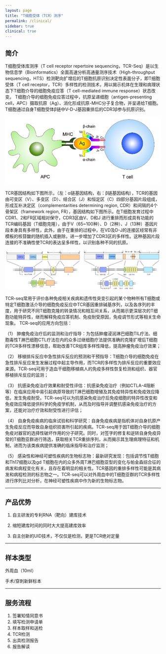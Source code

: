 ```yaml
---
layout: page
title: "T细胞受体（TCR）测序"
permalink: /clinical/
sidebar: true
clinical: true
---
```


## 简介

T细胞受体库测序（T cell receptor repertoire sequencing，TCR-Seq）是以生物信息学（Bioinformatics）全面高速分析高通量测序技术（High-throughput sequencing，HTS）检测靶向扩增后的T细胞抗原识别决定性表面分子，即T细胞受体（T cell receptor，TCR）多样性的检测技术，用以揭示机体在生理和病理状态下T细胞介导的细胞免疫应答（T cell-mediated immune response）状态改变。
T细胞介导的细胞免疫应答过程中，抗原呈递细胞（antigen-presenting cell，APC）摄取抗原（Ag）、消化形成抗原-MHC分子复合物，并呈递给T细胞。T细胞通过自身T细胞受体β链中V-D-J基因重排后的CDR3β参与抗原识别。

<img class="fig70" src="/image/clinical/TCR-seq/TCR1.png">

TCR基因结构如下图所示，（左：α链基因结构，右：β链基因结构），TCR的基因由可变区（V）、多变区（D）、结合区（J）和恒定区（C）四部分基因片段组成，形成互补决定区（complementarities determining region, CDR）和间隔的4个骨架区（framework region, FR），基因结构如下图所示。在T细胞发育过程中CDR1、2和FR区域相对保守，CDR3区由V、D和J 进行重排而形成具有功能的TCR编码基因（T细胞克隆），由于V（65~100种）、D（2种）、J（13种）基因片段本身具有多样性，此外，由于在重排的过程中，在VD及D-J的连接区经常有非模板的核苷酸的随机插入或删除，进一步增加了CDR3区的多样性。这种基因片段连接的不准确性使TCR的表达呈多样性，以识别各种不同的抗原。

<img class="fig90" src="/image/clinical/TCR-seq/TCR2.png">

TCR-seq常用于评价各种免疫相关疾病和遗传性突变引起的某个物种所有T细胞或特定T细胞激活介导的细胞免疫反应中TCR基因重排碱基序列，以及各序列的丰度，用于研究不同T细胞克隆的转录情况和相互间关系，从而揭示更深层次的T细胞功能特异性，继而解释免疫应答机制、免疫耐受原因，免疫调节形式等相关生命现象。
TCR-seq的应用方向包括：

（1）	肿瘤免疫治疗后的监测和治疗指导：为包括肿瘤浸润淋巴细胞TIL疗法、细胞毒性T淋巴细胞CTL疗法在内的众多过继细胞疗法提供准确的克隆扩增后T细胞的TCR多样性漂移信息，帮助改善TCR组库多样性降低，提高肿瘤免疫治疗效果；


（2）	移植排斥反应中急性排斥反应的预测和干预指导：T细胞介导的细胞免疫在急性排斥反应发生发展过程中起主导作用，而TCR的多样性为排斥反应的重要效应来源。TCR-seq可用于造血干细胞移植病人的免疫多样性恢复检测和组织、器官移植排斥反应的监测；


（3）	抗感染免疫治疗效果和耐受性评估：抗感染免疫治疗（例如CTLA-4阻断等）在临床应用中易引起病原导致的T淋巴细胞增殖及其免疫特异性和免疫效应降低，发生免疫耐受。TCR-seq可以为抗感染免疫治疗后免疫细胞的特异性改变和免疫效应降低提供科学的免疫学机制，从而及时指导并调整抗感染免疫治疗的方案，还能对治疗疗效和耐受性进行评估；


（4） 自身免疫疾病的临床试验和科学研究：自身免疫疾病是指机体对自身抗原产生免疫反应而导致自身组织损害所引起的疾病。TCR-seq用于因T细胞介导的细胞免疫对器官的选择性破坏作用的分子研究。同时，对签字的修复和逆转自身免疫异常的T细胞亚群进行筛选，获取相关TCR重排序列，从而揭示其生理病理特征和机制，进而为该类疾病提供准确的临床指导和治疗监测；


（5）	感染性和神经可塑性疾病的生物标志物：最新研究发现：包括调节性T细胞和Th17细胞以及gd T细胞在内的众多外周T淋巴细胞亚型的变化与帕金森综合征的病发和病程变化有关，且存在着明显的相关性。TCR基因的重排多样性可能是其病发和病程检测的标志物之一。TCR-seq可以对外周血中的T细胞亚群的TCR多样性进行序列比对分析，在神经可塑性疾病中作为新的生物标志物。

---

## 产品优势

1. 自主研发的专利RNA（靶向）建库技术

2. 缩短建库时间的同时大大提高建库效率

3. 自主创新的UID技术，不仅仅是检测，更是TCR绝对定量
	
---

## 样本类型

外周血（10ml）

手术/穿刺新鲜标本

---

## 服务流程

1. 签署知情同意书
2. 填写检测申请单
3. 样本取样和送检
4. TCR检测
5. 出具检测报告
6. 报告解读

